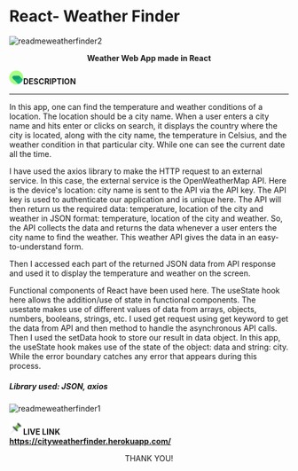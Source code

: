 # React- Weather Finder 

![readmeweatherfinder2](https://user-images.githubusercontent.com/73714951/174257792-3b5d605e-0c7d-4573-bea2-de0db638dc1c.png)<p align='center'>**Weather Web App made in React**</p>

<img src='images/pin.png' alt='not found' width='25px' height='25px'/>**DESCRIPTION**
____________
In this app, one can find the temperature and weather conditions of a location. The location should be a city name. When a user enters a city name and hits enter or clicks on search, it displays the country where the city is located, along with the city name, the temperature in Celsius, and the weather condition in that particular city. While one can see the current date all the time.

I have used the axios library to make the HTTP request to an external service. In this case, the external service is the OpenWeatherMap API. Here is the device's location: city name is sent to the API via the API key. The API key is used to authenticate our application and is unique here. The API will then return us the required data: temperature, location of the city and weather in JSON format: temperature, location of the city and weather. So, the API collects the data and returns the data whenever a user enters the city name to find the weather. This weather API gives the data in an easy-to-understand form.


Then I accessed each part of the returned JSON data from API response and used it to display the temperature and weather on the screen.

Functional components of React have been used here. The useState hook here allows the addition/use of state in functional components. The usestate makes use of different values of data from arrays, objects, numbers, booleans, strings, etc. I used get request using get keyword to get the data from API and then method to handle the asynchronous API calls. Then I used the setData hook to store our result in data object. In this app, the useState hook makes use of the state of the object: data and string: city. While the error boundary catches any error that appears during this process.

##### Library used: JSON, axios



![readmeweatherfinder1](https://user-images.githubusercontent.com/73714951/174257518-ff28204a-27f5-4c5e-9d12-0399314eb0bc.png)  





<img src='images/pinv.png' alt='not found' width='25px' height='25px'/>**LIVE LINK**  
**https://cityweatherfinder.herokuapp.com/**

<p align="center">THANK YOU!</p>

